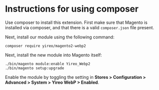 # Instructions for using composer
Use composer to install this extension. First make sure that Magento is installed via composer, and that there is a valid `composer.json` file present.

Next, install our module using the following command:

    composer require yireo/magento2-webp2

Next, install the new module into Magento itself:

    ./bin/magento module:enable Yireo_Webp2
    ./bin/magento setup:upgrade

Enable the module by toggling the setting in **Stores > Configuration > Advanced > System > Yireo WebP > Enabled**.

